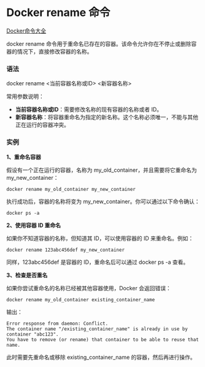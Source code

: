 # Docker rename 命令

[Docker命令大全](./docker-command-manual.md)

docker rename 命令用于重命名已存在的容器。该命令允许你在不停止或删除容器的情况下，直接修改容器的名称。

### 语法
docker rename <当前容器名称或ID> <新容器名称>

常用参数说明：

+ **当前容器名称或ID**：需要修改名称的现有容器的名称或者 ID。
+ **新容器名称**：将容器重命名为指定的新名称。这个名称必须唯一，不能与其他正在运行的容器冲突。

### 实例
**1、重命名容器**

假设有一个正在运行的容器，名称为 my_old_container，并且需要将它重命名为 my_new_container：

```shell
docker rename my_old_container my_new_container
```

执行成功后，容器的名称将变为 my_new_container。你可以通过以下命令确认：

```shell
docker ps -a
```

**2、使用容器 ID 重命名**

如果你不知道容器的名称，但知道其 ID，可以使用容器的 ID 来重命名。例如：

```shell
docker rename 123abc456def my_new_container
```

同样，123abc456def 是容器的 ID，重命名后可以通过 docker ps -a 查看。

**3、检查是否重名**

如果你尝试重命名的名称已经被其他容器使用，Docker 会返回错误：

```shell
docker rename my_old_container existing_container_name
```

输出：

```shell
Error response from daemon: Conflict. 
The container name "/existing_container_name" is already in use by container "abc123".
You have to remove (or rename) that container to be able to reuse that name.
```

此时需要先重命名或移除 existing_container_name 的容器，然后再进行操作。